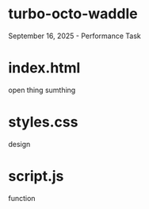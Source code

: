 # turbo-octo-waddle
September 16, 2025 - Performance Task

# index.html
open thing sumthing

# styles.css
design

# script.js
function
